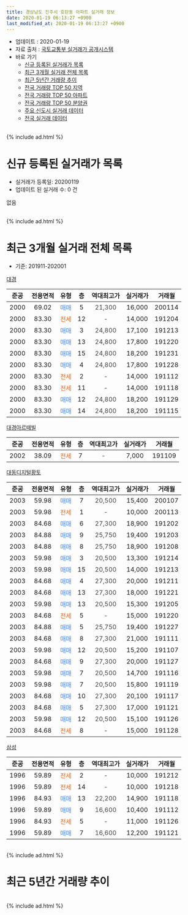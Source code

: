 ```yaml
---
title: 경상남도 진주시 호탄동 아파트 실거래 정보
date: 2020-01-19 06:13:27 +0900
last_modified_at: 2020-01-19 06:13:27 +0900
---
```


* 업데이트 : 2020-01-19
* 자료 출처 : [국토교통부 실거래가 공개시스템](http://rt.molit.go.kr)
* 바로 가기
    * [신규 등록된 실거래가 목록](#신규-등록된-실거래가-목록)
    * [최근 3개월 실거래 전체 목록](#최근-3개월-실거래-전체-목록)
    * [최근 5년간 거래량 추이](#최근-5년간-거래량-추이)
    * [전국 거래량 TOP 50 지역](https://apt-info.github.io/apt-trade-info/최근-3개월-전국에서-가장-거래가-많이-발생한-지역)
    * [전국 거래량 TOP 50 아파트](https://apt-info.github.io/apt-trade-info/최근-3개월-전국에서-가장-거래가-많이-발생한-아파트)
    * [전국 거래량 TOP 50 분양권](https://apt-info.github.io/apt-trade-info/최근-3개월-전국에서-가장-거래가-많이-발생한-분양권)
    * [주요 신도시 실거래 데이터](https://apt-info.github.io/apt-trade-info/주요-신도시)
    * [전국 실거래 데이터](https://apt-info.github.io/apt-trade-info/전국)
<br>
{% include ad.html %}
<br>

# 신규 등록된 실거래가 목록
* 실거래가 등록일: 20200119
* 업데이트 된 실거래 수: 0 건

없음

<br>
{% include ad.html %}
<br>

# 최근 3개월 실거래 전체 목록
* 기준: 201911-202001


[대경](https://search.naver.com/search.naver?query=%EA%B2%BD%EC%83%81%EB%82%A8%EB%8F%84+%EC%A7%84%EC%A3%BC%EC%8B%9C+%ED%98%B8%ED%83%84%EB%8F%99+%EB%8C%80%EA%B2%BD)

|준공|전용면적|유형|층|역대최고가|실거래가|거래월|
|:---:|:---:|:---:|:---:|:---:|:---:|:---:|
|2000|69.02|<span style="color:#4285f3">매매</span>|5|<span style="color:#444444">21,300</span>|16,000|200114|
|2000|83.30|<span style="color:#ff5a00">전세</span>|12|<span style="color:#444444">-</span>|14,000|191204|
|2000|83.30|<span style="color:#4285f3">매매</span>|3|<span style="color:#444444">24,800</span>|17,100|191213|
|2000|83.30|<span style="color:#4285f3">매매</span>|13|<span style="color:#444444">24,800</span>|17,800|191220|
|2000|83.30|<span style="color:#4285f3">매매</span>|15|<span style="color:#444444">24,800</span>|18,200|191231|
|2000|83.30|<span style="color:#4285f3">매매</span>|4|<span style="color:#444444">24,800</span>|17,800|191228|
|2000|83.30|<span style="color:#ff5a00">전세</span>|2|<span style="color:#444444">-</span>|14,000|191112|
|2000|83.30|<span style="color:#ff5a00">전세</span>|11|<span style="color:#444444">-</span>|14,000|191118|
|2000|83.30|<span style="color:#4285f3">매매</span>|12|<span style="color:#444444">24,800</span>|18,200|191129|
|2000|83.30|<span style="color:#4285f3">매매</span>|14|<span style="color:#444444">24,800</span>|18,200|191115|

[대경아르떼빌](https://search.naver.com/search.naver?query=%EA%B2%BD%EC%83%81%EB%82%A8%EB%8F%84+%EC%A7%84%EC%A3%BC%EC%8B%9C+%ED%98%B8%ED%83%84%EB%8F%99+%EB%8C%80%EA%B2%BD%EC%95%84%EB%A5%B4%EB%96%BC%EB%B9%8C)

|준공|전용면적|유형|층|역대최고가|실거래가|거래월|
|:---:|:---:|:---:|:---:|:---:|:---:|:---:|
|2002|38.09|<span style="color:#ff5a00">전세</span>|7|<span style="color:#444444">-</span>|7,000|191109|

[대동디지털황토](https://search.naver.com/search.naver?query=%EA%B2%BD%EC%83%81%EB%82%A8%EB%8F%84+%EC%A7%84%EC%A3%BC%EC%8B%9C+%ED%98%B8%ED%83%84%EB%8F%99+%EB%8C%80%EB%8F%99%EB%94%94%EC%A7%80%ED%84%B8%ED%99%A9%ED%86%A0)

|준공|전용면적|유형|층|역대최고가|실거래가|거래월|
|:---:|:---:|:---:|:---:|:---:|:---:|:---:|
|2003|59.98|<span style="color:#4285f3">매매</span>|7|<span style="color:#444444">20,500</span>|15,400|200107|
|2003|59.98|<span style="color:#ff5a00">전세</span>|1|<span style="color:#444444">-</span>|10,000|200113|
|2003|84.68|<span style="color:#4285f3">매매</span>|6|<span style="color:#444444">27,300</span>|18,900|191202|
|2003|84.88|<span style="color:#4285f3">매매</span>|9|<span style="color:#444444">25,750</span>|19,400|191203|
|2003|84.88|<span style="color:#4285f3">매매</span>|8|<span style="color:#444444">25,750</span>|18,900|191208|
|2003|59.98|<span style="color:#4285f3">매매</span>|3|<span style="color:#444444">20,500</span>|13,300|191214|
|2003|59.98|<span style="color:#4285f3">매매</span>|15|<span style="color:#444444">20,500</span>|14,000|191213|
|2003|84.68|<span style="color:#4285f3">매매</span>|4|<span style="color:#444444">27,300</span>|20,000|191211|
|2003|84.68|<span style="color:#4285f3">매매</span>|13|<span style="color:#444444">27,300</span>|18,000|191221|
|2003|59.98|<span style="color:#4285f3">매매</span>|13|<span style="color:#444444">20,500</span>|15,300|191205|
|2003|84.68|<span style="color:#ff5a00">전세</span>|5|<span style="color:#444444">-</span>|15,000|191220|
|2003|84.88|<span style="color:#4285f3">매매</span>|5|<span style="color:#444444">25,750</span>|19,400|191227|
|2003|84.68|<span style="color:#4285f3">매매</span>|8|<span style="color:#444444">27,300</span>|21,000|191111|
|2003|59.98|<span style="color:#4285f3">매매</span>|12|<span style="color:#444444">20,500</span>|15,200|191107|
|2003|84.68|<span style="color:#4285f3">매매</span>|9|<span style="color:#444444">27,300</span>|20,000|191127|
|2003|59.98|<span style="color:#4285f3">매매</span>|7|<span style="color:#444444">20,500</span>|14,700|191116|
|2003|59.98|<span style="color:#4285f3">매매</span>|7|<span style="color:#444444">20,500</span>|15,800|191119|
|2003|84.68|<span style="color:#4285f3">매매</span>|10|<span style="color:#444444">27,300</span>|20,100|191117|
|2003|84.68|<span style="color:#4285f3">매매</span>|5|<span style="color:#444444">27,300</span>|17,000|191121|
|2003|59.98|<span style="color:#4285f3">매매</span>|12|<span style="color:#444444">20,500</span>|15,100|191126|
|2003|84.68|<span style="color:#ff5a00">전세</span>|8|<span style="color:#444444">-</span>|15,000|191128|

[삼성](https://search.naver.com/search.naver?query=%EA%B2%BD%EC%83%81%EB%82%A8%EB%8F%84+%EC%A7%84%EC%A3%BC%EC%8B%9C+%ED%98%B8%ED%83%84%EB%8F%99+%EC%82%BC%EC%84%B1)

|준공|전용면적|유형|층|역대최고가|실거래가|거래월|
|:---:|:---:|:---:|:---:|:---:|:---:|:---:|
|1996|59.89|<span style="color:#ff5a00">전세</span>|2|<span style="color:#444444">-</span>|10,000|191212|
|1996|59.89|<span style="color:#ff5a00">전세</span>|14|<span style="color:#444444">-</span>|10,000|191218|
|1996|84.93|<span style="color:#4285f3">매매</span>|13|<span style="color:#444444">22,200</span>|14,900|191118|
|1996|59.89|<span style="color:#4285f3">매매</span>|9|<span style="color:#444444">16,600</span>|10,400|191112|
|1996|84.93|<span style="color:#ff5a00">전세</span>|5|<span style="color:#444444">-</span>|11,000|191126|
|1996|59.89|<span style="color:#4285f3">매매</span>|7|<span style="color:#444444">16,600</span>|12,200|191121|


<br>
{% include ad.html %}
<br>

# 최근 5년간 거래량 추이


<div style="width:100%;">
    <canvas id="deal_progress" height="200"></canvas>
</div>

<script>
new Chart(document.getElementById("deal_progress"), {
    type: 'line',
    data: {
        labels: ['201501','201502','201503','201504','201505','201506','201507','201508','201509','201510','201511','201512','201601','201602','201603','201604','201605','201606','201607','201608','201609','201610','201611','201612','201701','201702','201703','201704','201705','201706','201707','201708','201709','201710','201711','201712','201801','201802','201803','201804','201805','201806','201807','201808','201809','201810','201811','201812','201901','201902','201903','201904','201905','201906','201907','201908','201909','201910','201911','201912','202001'],
        datasets: [{
            label: '매매',
            pointRadius: 1,
            data: [7, 8, 9, 7, 3, 7, 3, 17, 12, 9, 6, 7, 8, 7, 7, 11, 6, 5, 4, 3, 8, 7, 6, 6, 5, 3, 8, 4, 4, 7, 1, 5, 7, 6, 2, 3, 6, 7, 4, 1, 4, 1, 3, 3, 3, 3, 5, 3, 2, 4, 3, 3, 3, 4, 2, 2, 1, 6, 13, 13, 2],
            borderColor: "rgba(255, 201, 14, 1)",
            backgroundColor: "rgba(255, 201, 14, 0.5)",
            fill: false,
            lineTension: 0
        },{
            label: '전월세',
            pointRadius: 1,
            data: [7, 4, 5, 4, 3, 1, 2, 3, 2, 4, 0, 2, 4, 2, 3, 3, 1, 2, 1, 0, 3, 2, 3, 3, 4, 5, 3, 2, 1, 6, 3, 2, 2, 4, 5, 3, 4, 0, 0, 3, 3, 3, 7, 0, 2, 9, 9, 4, 9, 6, 4, 3, 0, 2, 5, 5, 5, 1, 5, 4, 1],
            borderColor: "rgba(0, 141, 185, 1)",
            backgroundColor: "rgba(0, 141, 185, 0.5)",
            fill: false,
            lineTension: 0
        }
        ]
    },
    options: {
        responsive: true,
        title: {
            display: false
        },
        tooltips: {
            mode: 'index',
            intersect: false
        },
        hover: {
            mode: 'nearest',
            intersect: true
        },
        scales: {
            xAxes: [{
                display: true,
                scaleLabel: {
                    display: true,
                    labelString: '년/월'
                }
            }],
            yAxes: [{
                display: true,
                ticks: {
                    suggestedMin: 0,
                },
                scaleLabel: {
                    display: true,
                    labelString: '실거래 수'
                }
            }]
        }
    }
});

</script>


<br>
{% include ad.html %}
<br>

